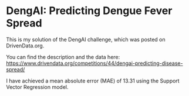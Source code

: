 # DengAI: Predicting Dengue Fever Spread

This is my solution of the DengAI challenge, which was posted on DrivenData.org. 

You can find the description and the data here: https://www.drivendata.org/competitions/44/dengai-predicting-disease-spread/

I have achieved a mean absolute error (MAE) of 13.31 using the Support Vector Regression model.
